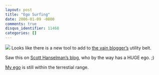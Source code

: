 ```yaml
---
layout: post
title: "Ego Surfing"
date: 2006-01-09 -0800
comments: true
disqus_identifier: 11468
categories: []
---
```

[![](http://www.egosurf.org/images/link1.gif)](http://www.egosurf.org/search.php?search=haacked&resource=haacked.com&e-g=1&c-g=.com&c-y=.com&c-m=.com&ds=1 "Look at ME!")
Looks like there is a new tool to add to [the vain
blogger’s](http://haacked.com/archive/2004/10/08/1322.aspx "Blogging Is Pure Vanity")
utility belt.

Saw this on [Scott Hanselman’s
blog](http://www.hanselman.com/blog/PermaLink.aspx?guid=0718cbe6-54c9-49e5-a40e-3276974ad018),
who by the way has a HUGE ego. ;)

[My
ego](http://www.egosurf.org/search.php?search=Haacked&resource=haacked.com&e-g=1&c-g=.com&c-y=.com&c-m=.com&ds=1 "My Ego")
is still within the terrestial range.

